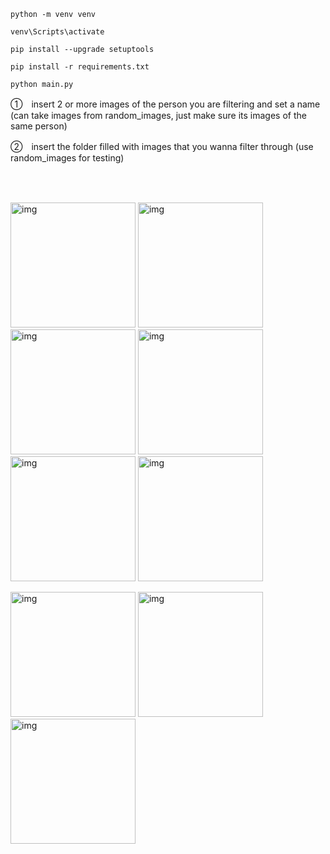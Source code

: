 ```
python -m venv venv

venv\Scripts\activate

pip install --upgrade setuptools

pip install -r requirements.txt

python main.py
```
①　insert 2 or more images of the person you are filtering and set a name
   (can take images from random_images, just make sure its images of the same person)
   
②　insert the folder filled with images that you wanna filter through 
   (use random_images for testing)


<p>
　<h2></h2>
  <img src="https://github.com/user-attachments/assets/6aa4ec37-d920-4c56-bc14-00a890a9dac1" alt="img" width="200" height="auto" />
  <img src="https://github.com/user-attachments/assets/3cf177df-9900-4624-80a9-36f18fab6965" alt="img" width="200" height="auto" />
  <img src="https://github.com/user-attachments/assets/62e62acb-0037-443d-9035-21d25b7b7ce5" alt="img" width="200" height="auto" />
  <img src="https://github.com/user-attachments/assets/1da4767f-509f-4d0c-9629-d3c6c8142320" alt="img" width="200" height="auto" />
  <img src="https://github.com/user-attachments/assets/e60fa7e7-37ab-480f-a670-a4386074e1a2" alt="img" width="200" height="auto" />
  <img src="https://github.com/user-attachments/assets/0f7f5b88-6170-4662-8732-770c947f5d91" alt="img" width="200" height="auto" />
</p>
<p>
  <img src="https://github.com/user-attachments/assets/ae7a2039-8357-4e2e-8bb1-4b586e26e6e0" alt="img" width="200" height="auto" />
  <img src="https://github.com/user-attachments/assets/5d5f9625-98b9-4ff3-a4b5-5642486b035a" alt="img" width="200" height="auto" />
  <img src="https://github.com/user-attachments/assets/a015129f-1dc9-4323-a30e-92a6a44b42b9" alt="img" width="200" height="auto" />
</p>
